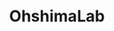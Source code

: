 ---
# Display name
title: OhshimaLab

# Username (this should match the folder name)
authors:
  - admin

# Is this the primary user of the site?
superuser: true
---